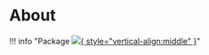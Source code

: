 # About

!!! info "Package [![](https://img.shields.io/maven-metadata/v?label=idofront-util&metadataUrl=https://repo.mineinabyss.com/releases/com/mineinabyss/idofront-util/maven-metadata.xml){ style="vertical-align:middle" }](https://repo.mineinabyss.com/#/releases/com/mineinabyss/idofront-util)"
